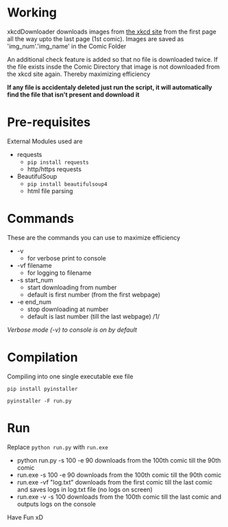 # Working

xkcdDownloader downloads images from [the xkcd site](https://xkcd.com) from the first page all the way upto the last page (1st comic).
Images are saved as 'img_num'.'img_name' in the Comic Folder

An additional check feature is added so that no file is downloaded twice.
If the file exists insde the Comic Directory that image is not downloaded from the xkcd site again.
Thereby maximizing efficiency

**If any file is accidentaly deleted just run the script, it will automatically find the file that isn't present and download it**

# Pre-requisites

External Modules used are
* requests
	* `pip install requests`
	* http/https requests
* BeautifulSoup
	* `pip install beautifulsoup4`
	* html file parsing

# Commands

These are the commands you can use to maximize efficiency

* -v
    * for verbose print to console
* -vf filename
    * for logging to filename
* -s start_num
    * start downloading from number
    * default is first number (from the first webpage)
* -e end_num
    * stop downloading at number
    * default is last number (till the last webpage) /1/

*Verbose mode (-v) to console is on by default*


# Compilation

Compiling into one single executable exe file

`pip install pyinstaller`

`pyinstaller -F run.py`

# Run

Replace `python run.py` with `run.exe`

* python run.py -s 100 -e 90
	downloads from the 100th comic till the 90th comic
* run.exe -s 100 -e 90
	downloads from the 100th comic till the 90th comic
* run.exe -vf "log.txt"
	downloads from the first comic till the last comic and saves logs in log.txt file (no logs on screen)
* run.exe -v -s 100
	downloads from the 100th comic till the last comic and outputs logs on the console


Have Fun xD
